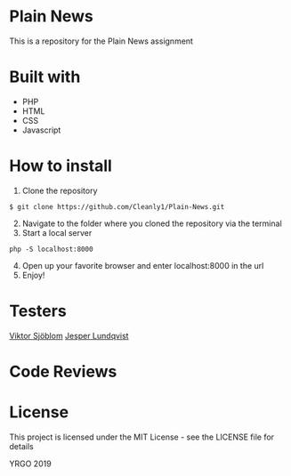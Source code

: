 # Plain News
This is a repository for the Plain News assignment

# Built with
* PHP
* HTML
* CSS
* Javascript

# How to install
1. Clone the repository 
```
$ git clone https://github.com/Cleanly1/Plain-News.git
```
2. Navigate to the folder where you cloned the repository via the terminal
3. Start a local server 
```
php -S localhost:8000
```
4. Open up your favorite browser and enter localhost:8000 in the url
5. Enjoy!

# Testers
[Viktor Sjöblom](https://github.com/ViktorSjoblom)
[Jesper Lundqvist](https://github.com/jesperlndqvst)

# Code Reviews


# License
This project is licensed under the MIT License - see the LICENSE file for details

YRGO 2019
